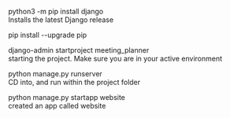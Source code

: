 python3 -m pip install django <br>
Installs the latest Django release

pip install --upgrade pip <br>

django-admin startproject meeting_planner <br>
starting the project. Make sure you are in your active environment

python manage.py runserver <br>
CD into, and run within the project folder

python manage.py startapp website <br>
created an app called website
